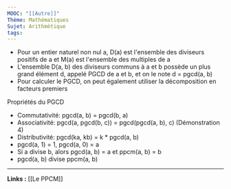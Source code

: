 ```yaml
---
MOOC: "[[Autre]]"
Thème: Mathématiques
Sujet: Arithmétique
tags:
---
```


- Pour un entier naturel non nul a, D(a) est l'ensemble des diviseurs positifs de a et M(a) est l'ensemble des multiples de a
- L'ensemble D(a, b) des diviseurs communs à a et b possède un plus grand élément d, appelé PGCD de a et b, et on le note d = pgcd(a, b)
- Pour calculer le PGCD, on peut également utiliser la décomposition en facteurs premiers

Propriétés du PGCD

- Commutativité: pgcd(a, b) = pgcd(b, a)
- Associativité: pgcd(a, pgcd(b, c)) = pgcd(pgcd(a, b), c) (Démonstration 4)
- Distributivité: pgcd(ka, kb) = k \* pgcd(a, b)
- pgcd(a, 1) = 1, pgcd(a, 0) = a
- Si a divise b, alors pgcd(a, b) = a et ppcm(a, b) = b
- pgcd(a, b) divise ppcm(a, b)

---

**Links :**
[[Le PPCM]]


